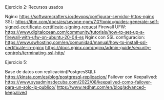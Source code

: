 Ejercicio 2: Recursos usados

Nginx: https://softwarecrafters.io/devops/configurar-servidor-https-nginx
SSL: https://ibm.com/docs/es/sevone-npm/7.0?topic=guides-generate-self-signed-certificate-certificate-signing-request
Firewall UFW: https://www.digitalocean.com/community/tutorials/how-to-set-up-a-firewall-with-ufw-on-ubuntu-20-04-es
Nginx con SSL configuracion:
https://www.swhosting.com/en/comunidad/manual/how-to-install-ssl-certificate-in-nginx
https://docs.nginx.com/nginx/admin-guide/security-controls/terminating-ssl-http/

Ejercicio 5: 

Base de datos con replicación(PostgresSQL):
https://kinsta.com/es/blog/postgresql-replicacion/
Failover con Keepalived:
https://www.sysadminsdecuba.com/2022/08/keepalived-como-failover-para-un-solo-ip-publico/
https://www.redhat.com/en/blog/advanced-keepalived